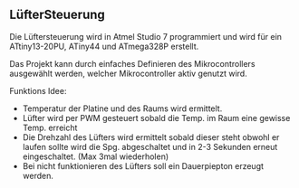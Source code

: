 ## LüfterSteuerung

Die Lüftersteuerung wird in Atmel Studio 7 programmiert und wird für ein ATtiny13-20PU, ATiny44 und ATmega328P erstellt.

Das Projekt kann durch einfaches Definieren des Mikrocontrollers ausgewählt werden, welcher Mikrocontroller aktiv genutzt wird.

Funktions Idee:

- Temperatur der Platine und des Raums wird ermittelt.
- Lüfter wird per PWM gesteuert sobald die Temp. im Raum eine gewisse Temp. erreicht
- Die Drehzahl des Lüfters wird ermittelt sobald dieser steht obwohl er laufen sollte wird die Spg. abgeschaltet und in 2-3 Sekunden erneut eingeschaltet. (Max 3mal wiederholen)
- Bei nicht funktionieren des Lüfters soll ein Dauerpiepton erzeugt werden.
